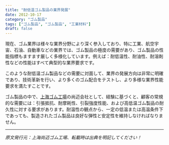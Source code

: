 ```yaml
---
title: "耐低温ゴム製品の業界発展"
date: 2012-10-17
category: "ゴム製品"
tags: ["ゴム製品", "ゴム製品", "工業材料"]
draft: false
---
```


現在、ゴム業界は様々な業界分野により深く参入しており、特に工業、航空宇宙、石油、自動車などの業界では、ゴム製品の極度の需要があり、ゴム製品の性能指標もますます厳しく多様化しています。例えば：耐低温性、耐油性、耐溶剤性などの性能はすべて典型的な業界要求です。

このような耐低温ゴム製品などの需要に対面して、業界の発展方向は非常に明確であり、技術革新を行い、より多くのゴム配合をテストし、より多様な業界性能要求を満たすことです。

ゴム製品の中で、[上海ゴム工場](http://www.smpolymer.com/)の尚迈会社として、経験に基づくと、顧客の常規的な需要には：引張抵抗、耐摩耗性、引裂強度性能、および高低温ゴム製品の耐久性に対する要求があります。耐温性の観点から、一定の低温または高温条件下であっても、製造されたゴム製品は良好な弾性と安定性を維持しなければなりません。

---

*原文発行元：上海尚迈ゴム工場、転載時は出典を明記してください！*
